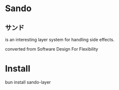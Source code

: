 # Sando 
## サンド 

is an interesting layer system 
for handling side effects.


converted from 
Software Design For Flexibility 


# Install

bun install sando-layer


